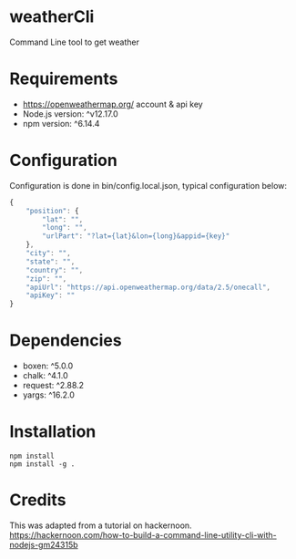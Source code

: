 # weatherCli
Command Line tool to get weather

# Requirements
 - https://openweathermap.org/ account & api key
 - Node.js version: ^v12.17.0
 - npm version: ^6.14.4

# Configuration
Configuration is done in bin/config.local.json, typical configuration below:

``` javascript
{
    "position": {
        "lat": "",
        "long": "",
        "urlPart": "?lat={lat}&lon={long}&appid={key}"
    },
    "city": "",
    "state": "",
    "country": "",
    "zip": "",
    "apiUrl": "https://api.openweathermap.org/data/2.5/onecall",
    "apiKey": ""
}
```

# Dependencies
 - boxen: ^5.0.0
 - chalk: ^4.1.0
 - request: ^2.88.2
 - yargs: ^16.2.0

# Installation
``` commandline
npm install
npm install -g .
```

# Credits
This was adapted from a tutorial on hackernoon.
https://hackernoon.com/how-to-build-a-command-line-utility-cli-with-nodejs-gm24315b